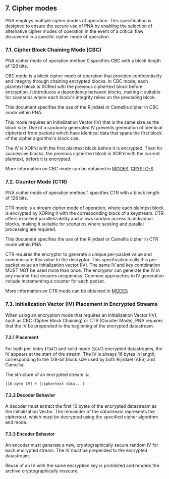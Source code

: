 ## 7. Cipher modes

PNA employs multiple cipher modes of operation. This specification is designed to ensure the secure use of PNA by enabling the selection of alternative cipher modes of operation in the event of a critical flaw discovered in a specific cipher mode of operation.

### 7.1. Cipher Block Chaining Mode (CBC)
PNA cipher mode of operation method 0 specifies CBC with a block length of 128 bits.

CBC mode is a block cipher mode of operation that provides confidentiality and integrity through chaining encrypted blocks. In CBC mode, each plaintext block is XORed with the previous ciphertext block before encryption. It introduces a dependency between blocks, making it suitable for scenarios where each block's integrity relies on the preceding block.

This document specifies the use of the Rijndael or Camellia cipher in CBC mode within PNA.

This mode requires an Initialization Vector (IV) that is the same size as the block size. Use of a randomly generated IV prevents generation of identical ciphertext from packets which have identical data that spans the first block of the cipher algorithm's block size.

The IV is XOR'd with the first plaintext block before it is encrypted. Then for successive blocks, the previous ciphertext block is XOR'd with the current plaintext, before it is encrypted.

More information on CBC mode can be obtained in [MODES](../references/index.md#modes), [CRYPTO-S](../references/index.md#crypto-s)

### 7.2. Counter Mode (CTR)
PNA cipher mode of operation method 1 specifies CTR with a block length of 128 bits.

CTR mode is a stream cipher mode of operation, where each plaintext block is encrypted by XORing it with the corresponding block of a keystream. CTR offers excellent parallelizability and allows random access to individual blocks, making it suitable for scenarios where seeking and parallel processing are required.

This document specifies the use of the Rijndael or Camellia cipher in CTR mode within PNA.

CTR requires the encryptor to generate a unique per-packet value and communicate this value to the decryptor. This specification calls this per-packet value an initialization vector (IV).  The same IV and key combination MUST NOT be used more than once. The encryptor can generate the IV in any manner that ensures uniqueness. Common approaches to IV generation include incrementing a counter for each packet.

More information on CTR mode can be obtained in [MODES](../references/index.md#modes)


### 7.3. Initialization Vector (IV) Placement in Encrypted Streams

When using an encryption mode that requires an Initialization Vector (IV), such as CBC (Cipher Block Chaining) or CTR (Counter Mode), PNA requires that the IV be prepended to the beginning of the encrypted datastream.

#### 7.3.1 Placement

For both per-entry (`FDAT`) and solid mode (`SDAT`) encrypted datastreams, the IV appears at the start of the stream. The IV is always 16 bytes in length, corresponding to the 128-bit block size used by both Rijndael (AES) and Camellia.

The structure of an encrypted stream is:

```
[16-byte IV] + [ciphertext data...]
```

#### 7.3.2 Decoder Behavior

A decoder must extract the first 16 bytes of the encrypted datastream as the Initialization Vector. The remainder of the datastream represents the ciphertext, which must be decrypted using the specified cipher algorithm and mode.

#### 7.3.3 Encoder Behavior

An encoder must generate a new, cryptographically secure random IV for each encrypted stream. The IV must be prepended to the encrypted datastream.

Reuse of an IV with the same encryption key is prohibited and renders the archive cryptographically insecure.

